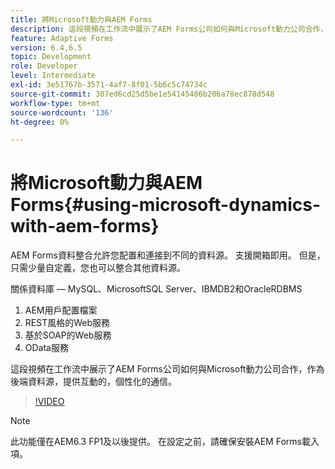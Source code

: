 ```yaml
---
title: 將Microsoft動力與AEM Forms
description: 這段視頻在工作流中展示了AEM Forms公司如何與Microsoft動力公司合作，作為後端資料源，提供互動的，個性化的通信。
feature: Adaptive Forms
version: 6.4,6.5
topic: Development
role: Developer
level: Intermediate
exl-id: 3e51767b-3571-4af7-8f01-5b6c5c74734c
source-git-commit: 307ed6cd25d5be1e54145406b206a78ec878d548
workflow-type: tm+mt
source-wordcount: '136'
ht-degree: 0%

---
```


# 將Microsoft動力與AEM Forms{#using-microsoft-dynamics-with-aem-forms}

AEM Forms資料整合允許您配置和連接到不同的資料源。 支援開箱即用。 但是，只需少量自定義，您也可以整合其他資料源。

關係資料庫 — MySQL、MicrosoftSQL Server、IBMDB2和OracleRDBMS
1. AEM用戶配置檔案
1. REST風格的Web服務
1. 基於SOAP的Web服務
1. OData服務

這段視頻在工作流中展示了AEM Forms公司如何與Microsoft動力公司合作，作為後端資料源，提供互動的，個性化的通信。

>[!VIDEO](https://video.tv.adobe.com/v/20971?quality=9&learn=on)

>[!NOTE]
>
>此功能僅在AEM6.3 FP1及以後提供。 在設定之前，請確保安裝AEM Forms載入項。
